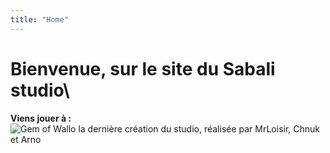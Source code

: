 ```yaml
---
title: "Home"
---
```

**Bienvenue, sur le site du Sabali studio**\
==================
**Viens jouer à :**\
![Gem of Wallo](/wallo-presentation-alpha.png)
la dernière création du studio,
réalisée par MrLoisir, Chnuk et Arno
